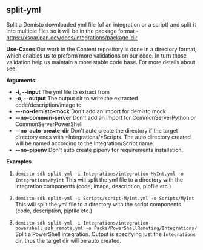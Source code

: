 ## split-yml
Split a Demisto downloaded yml file (of an integration or a script) and split it into multiple files so it will be in
the package format - https://xsoar.pan.dev/docs/integrations/package-dir

**Use-Cases**
Our work in the Content repository is done in a directory format, which enables us to preform more validations on our
code.
In turn those validation help us maintain a more stable code base. For more details about [see](https://xsoar.pan.dev/docs/integrations/package-dir).

**Arguments**:
* **-i, --input**
The yml file to extract from
* **-o, --output**
The output dir to write the extracted code/description/image to
* **---no-demisto-mock**
Don't add an import for demisto mock
* **--no-common-server**
Don't add an import for CommonServerPython or CommonServerPowerShell
* **--no-auto-create-dir**
Don't auto create the directory if the target directory ends with
*Integrations/*Scripts. The auto directory created will be named according to the
Integration/Script name.
* **--no-pipenv**
Don't auto create pipenv for requirements installation.

**Examples**
1. `demisto-sdk split-yml -i Integrations/integration-MyInt.yml -o Integrations/MyInt`
This will split the yml file to a directory with the integration components (code, image, description, pipfile etc.)

2. `demisto-sdk split-yml -i Scripts/script-MyInt.yml -o Scripts/MyInt`
This will split the yml file to a directory with the script components (code, description, pipfile etc.)

3. `demisto-sdk split-yml -i Integrations/integration-powershell_ssh_remote.yml -o Packs/PowerShellRemoting/Integrations/`
Split a PowerShell integration. Output is specifying just the `Integrations` dir, thus the target dir will be auto created.
